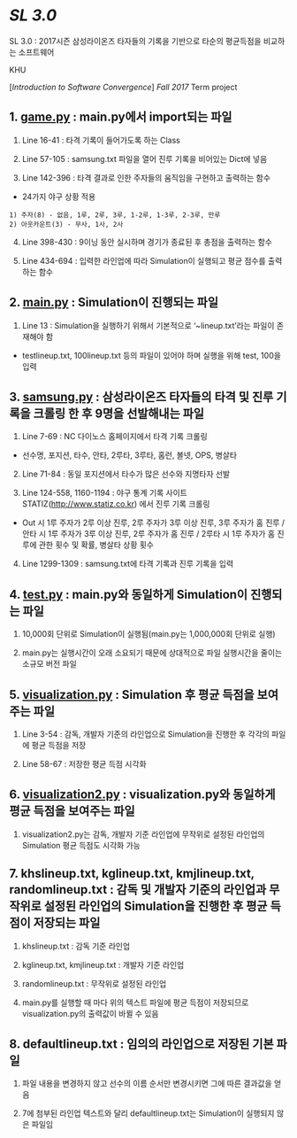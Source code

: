 # *SL 3.0*

SL 3.0 : 2017시즌 삼성라이온즈 타자들의 기록을 기반으로 타순의 평균득점을 비교하는 소프트웨어

KHU

[*Introduction to Software Convergence*] *Fall 2017* Term project



## 1. [game.py](https://github.com/MinJaeKim2796/SL3.0/blob/master/game.py) : main.py에서 import되는 파일

 1) Line 16-41 : 타격 기록이 들어가도록 하는 Class
 
 2) Line 57-105 : samsung.txt 파일을 열어 진루 기록을 비어있는 Dict에 넣음

 3) Line 142-396 : 타격 결과로 인한 주자들의 움직임을 구현하고 출력하는 함수
   - 24가지 야구 상황 적용
   
    1) 주자(8) - 없음, 1루, 2루, 3루, 1-2루, 1-3루, 2-3루, 만루
    2) 아웃카운트(3) - 무사, 1사, 2사

 4) Line 398-430 : 9이닝 동안 실시하며 경기가 종료된 후 총점을 출력하는 함수
 
 5) Line 434-694 : 입력한 라인업에 따라 Simulation이 실행되고 평균 점수를 출력하는 함수


## 2. [main.py](https://github.com/MinJaeKim2796/SL3.0/blob/master/main.py) : Simulation이 진행되는 파일

  1) Line 13 : Simulation을 실행하기 위해서 기본적으로 ‘~lineup.txt’라는 파일이 존재해야 함
   - testlineup.txt, 100lineup.txt 등의 파일이 있어야 하며 실행을 위해 test, 100을 입력
   
   
## 3. [samsung.py](https://github.com/MinJaeKim2796/SL3.0/blob/master/samsung.py) : 삼성라이온즈 타자들의 타격 및 진루 기록을 크롤링 한 후 9명을 선발해내는 파일

 1) Line 7-69 : NC 다이노스 홈페이지에서 타격 기록 크롤링
   - 선수명, 포지션, 타수, 안타, 2루타, 3루타, 홈런, 볼넷, OPS, 병살타

 2) Line 71-84 : 동일 포지션에서 타수가 많은 선수와 지명타자 선발 

 3) Line 124-558, 1160-1194 : 야구 통계 기록 사이트 STATIZ(http://www.statiz.co.kr) 에서 진루 기록 크롤링
   - Out 시 1루 주자가 2루 이상 진루, 2루 주자가 3루 이상 진루, 3루 주자가 홈 진루 / 안타 시 1루 주자가 3루 이상 진루, 2루 주자가 홈 진루 / 2루타 시 1루 주자가 홈 진루에 관한 횟수 및 확률, 병살타 상황 횟수

 4) Line 1299-1309 : samsung.txt에 타격 기록과 진루 기록을 입력
 
 
## 4. [test.py](https://github.com/MinJaeKim2796/SL3.0/blob/master/test.py) : main.py와 동일하게 Simulation이 진행되는 파일

  1) 10,000회 단위로 Simulation이 실행됨(main.py는 1,000,000회 단위로 실행)

  2) main.py는 실행시간이 오래 소요되기 때문에 상대적으로 파일 실행시간을 줄이는 소규모 버전 파일


## 5. [visualization.py](https://github.com/MinJaeKim2796/SL3.0/blob/master/visualization.py) : Simulation 후 평균 득점을 보여주는 파일

  1) Line 3-54 : 감독, 개발자 기준의 라인업으로 Simulation을 진행한 후 각각의 파일에 평균 득점을 저장

  2) Line 58-67 : 저장한 평균 득점 시각화


## 6. [visualization2.py](https://github.com/MinJaeKim2796/SL3.0/blob/master/visualization2.py) : visualization.py와 동일하게 평균 득점을 보여주는 파일

  1) visualization2.py는 감독, 개발자 기준 라인업에 무작위로 설정된 라인업의 Simulation 평균 득점도 시각화 가능
  
  
## 7. khslineup.txt, kglineup.txt, kmjlineup.txt, randomlineup.txt : 감독 및 개발자 기준의 라인업과 무작위로 설정된 라인업의 Simulation을 진행한 후 평균 득점이 저장되는 파일

  1) khslineup.txt : 감독 기준 라인업
  
  2) kglineup.txt, kmjlineup.txt : 개발자 기준 라인업
  
  3) randomlineup.txt : 무작위로 설정된 라인업
  
  4) main.py를 실행할 때 마다 위의 텍스트 파일에 평균 득점이 저장되므로 visualization.py의 출력값이 바뀔 수 있음
  

## 8. defaultlineup.txt : 임의의 라인업으로 저장된 기본 파일

  1) 파일 내용을 변경하지 않고 선수의 이름 순서만 변경시키면 그에 따른 결과값을 얻음
  
  2) 7에 첨부된 라인업 텍스트와 달리 defaultlineup.txt는 Simulation이 실행되지 않은 파일임
